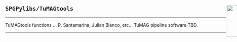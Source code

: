 <div style="width:800px">

<img src="../SPGLOGO-LR.png" align="right" width=100px />

## `SPGPylibs/TuMAGtools`
--------------------------

TuMAGtools functions ... P. Santamarina, Julian Blanco, etc...  TuMAG pipeline software TBD. 

-------------------------- 

</div>

<!-- #### *cog.py*      
- `cog()`             <span style="float:right; width:45em;"> Center of gravity method</span> 

#### *plot_lib.py*      
- `???()`             <span style="float:right; width:45em;"> Plotting wrappers (TBD)</span>  -->
